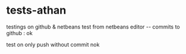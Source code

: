 # tests-athan
testings on github &amp; netbeans
test from netbeans editor -- commits to github : ok

test on only push without commit nok


